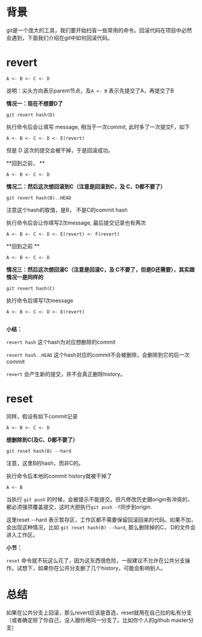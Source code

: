 # 背景

git是一个庞大的工具，我们要开始扫盲一些常用的命令。回滚代码在项目中必然会遇到，下面我们介绍在git中如何回滚代码。

# revert 

```
A <- B <- C <- D

```
说明：尖头方向表示parent节点，及`A <- B` 表示先提交了A，再提交了B


**情况一：现在不想要D了**

```
git revert hash(D) 

```
执行命令后会让填写 message, 相当于一次commit, 此时多了一次提交F，如下 

```
A <- B <- C <- D <- E(revert)

```

但是 D 这次的提交会被干掉，于是回滚成功。

**回到之前， **

```
A <- B <- C <- D

```
**情况二：然后这次想回滚到C（注意是回滚到C，及 C、D都不要了）**

```
git revert hash(B)..HEAD 

```
注意这个hash的取值，是B， 不是C的commit hash

执行命令后会让你填写2次message, 最后提交记录也有两次

```
A <- B <- C <- D <- E(revert) <- F(revert) 

```
**回到之前 **

```
A <- B <- C <- D

```

**情况三：然后这次想回滚C（注意是回滚C，及 C不要了，但是D还需要），其实跟情况一是同样的**

```
git revert hash(C) 

```
执行命令后填写1次message

```
A <- B <- C <- D <- E(revert)
 
```

**小结：**

`revert hash` 这个hash为对应想删除的commit

`revert hash..HEAD` 这个hash对应的commit不会被删除，会删除到它的后一次commit

`revert` 会产生新的提交，并不会真正删除history。

# reset

同样，假设有如下commit记录

```
A <- B <- C <- D

```

**想删除到C(及C、D都不要了）**

```
git reset hash(B) --hard

```
注意，这里B的hash，而非C的。

执行命令后本地的commit history就被干掉了

```
A <- B
```


当执行 `git push` 的时候，会被提示不能提交。但凡修改历史跟origin有冲突的，都必须强项覆盖提交，这时大胆执行`git push -f`同步到origin.

这里reset --hard 表示暂存区，工作区都不需要保留回滚回来的代码。如果不加，会出现这种情况，比如 `git reset hash(B) --hard`, 那么删除掉的C， D的文件会进入工作区。

**小节：**

`reset` 命令就不玩这么花了，因为这东西很危险，一般建议不允许在公共分支操作。试想下，如果你在公共分支删了几个history，可能会影响别人。


# 总结
如果在公共分支上回滚，那么revert应该是首选，reset就用在自己拉的私有分支（或者确定除了你自己，没人跟你用同一分支了。比如你个人的github master分支）